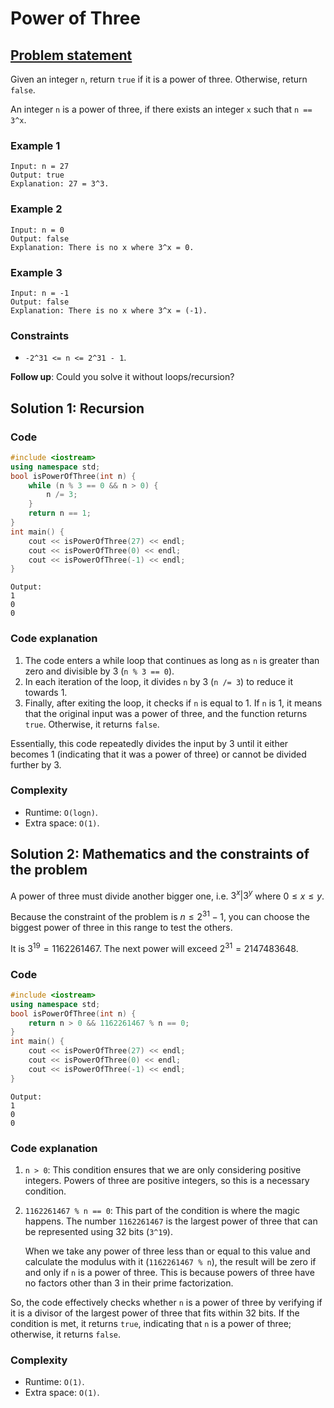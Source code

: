 # Power of Three

## [Problem statement](https://leetcode.com/problems/power-of-three/)
Given an integer `n`, return `true` if it is a power of three. Otherwise, return `false`.

An integer `n` is a power of three, if there exists an integer `x` such that `n == 3^x`.


### Example 1
```text
Input: n = 27
Output: true
Explanation: 27 = 3^3.
```

### Example 2
```text
Input: n = 0
Output: false
Explanation: There is no x where 3^x = 0.
```

### Example 3
```text
Input: n = -1
Output: false
Explanation: There is no x where 3^x = (-1).
``` 

### Constraints

* `-2^31 <= n <= 2^31 - 1`.
 

**Follow up**: Could you solve it without loops/recursion?

## Solution 1: Recursion

### Code
```cpp
#include <iostream>
using namespace std;
bool isPowerOfThree(int n) {
    while (n % 3 == 0 && n > 0) {
        n /= 3;
    }
    return n == 1;
}
int main() {
    cout << isPowerOfThree(27) << endl;
    cout << isPowerOfThree(0) << endl;
    cout << isPowerOfThree(-1) << endl;
}
```
```text
Output:
1
0
0
```
### Code explanation

1. The code enters a while loop that continues as long as `n` is greater than zero and divisible by 3 (`n % 3 == 0`).
2. In each iteration of the loop, it divides `n` by 3 (`n /= 3`) to reduce it towards 1.
3. Finally, after exiting the loop, it checks if `n` is equal to 1. If `n` is 1, it means that the original input was a power of three, and the function returns `true`. Otherwise, it returns `false`.

Essentially, this code repeatedly divides the input by 3 until it either becomes 1 (indicating that it was a power of three) or cannot be divided further by 3.

### Complexity
* Runtime: `O(logn)`.
* Extra space: `O(1)`.

## Solution 2: Mathematics and the constraints of the problem

A power of three must divide another bigger one, i.e. $3^x | 3^y$ where $0 \leq x \leq y$.

Because the constraint of the problem is $n \leq 2^{31} - 1$, you can choose the biggest power of three in this range to test the others.

It is $3^{19} = 1162261467$. The next power will exceed $2^{31} = 2147483648$.

### Code
```cpp
#include <iostream>
using namespace std;
bool isPowerOfThree(int n) {
    return n > 0 && 1162261467 % n == 0;
}
int main() {
    cout << isPowerOfThree(27) << endl;
    cout << isPowerOfThree(0) << endl;
    cout << isPowerOfThree(-1) << endl;
}
```
```text
Output:
1
0
0
```

### Code explanation

1. `n > 0`: This condition ensures that we are only considering positive integers. Powers of three are positive integers, so this is a necessary condition.

2. `1162261467 % n == 0`: This part of the condition is where the magic happens. The number `1162261467` is the largest power of three that can be represented using 32 bits (`3^19`). 

   When we take any power of three less than or equal to this value and calculate the modulus with it (`1162261467 % n`), the result will be zero if and only if `n` is a power of three. This is because powers of three have no factors other than 3 in their prime factorization.

So, the code effectively checks whether `n` is a power of three by verifying if it is a divisor of the largest power of three that fits within 32 bits. If the condition is met, it returns `true`, indicating that `n` is a power of three; otherwise, it returns `false`.

### Complexity
* Runtime: `O(1)`.
* Extra space: `O(1)`.

